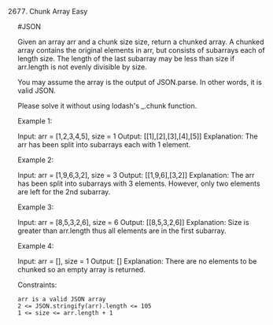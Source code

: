 2677. Chunk Array
Easy

#JSON

Given an array arr and a chunk size size, return a chunked array. A chunked array contains the original elements in arr, but consists of subarrays each of length size. The length of the last subarray may be less than size if arr.length is not evenly divisible by size.

You may assume the array is the output of JSON.parse. In other words, it is valid JSON.

Please solve it without using lodash's _.chunk function.

 

Example 1:

Input: arr = [1,2,3,4,5], size = 1
Output: [[1],[2],[3],[4],[5]]
Explanation: The arr has been split into subarrays each with 1 element.

Example 2:

Input: arr = [1,9,6,3,2], size = 3
Output: [[1,9,6],[3,2]]
Explanation: The arr has been split into subarrays with 3 elements. However, only two elements are left for the 2nd subarray.

Example 3:

Input: arr = [8,5,3,2,6], size = 6
Output: [[8,5,3,2,6]]
Explanation: Size is greater than arr.length thus all elements are in the first subarray.

Example 4:

Input: arr = [], size = 1
Output: []
Explanation: There are no elements to be chunked so an empty array is returned.

 

Constraints:

    arr is a valid JSON array
    2 <= JSON.stringify(arr).length <= 105
    1 <= size <= arr.length + 1

